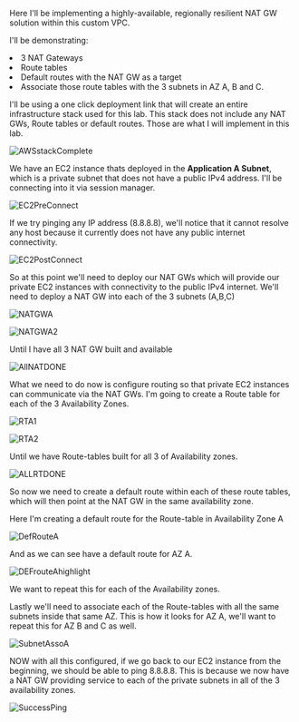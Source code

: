 
Here I'll be implementing a highly-available, regionally resilient NAT GW solution within this custom VPC.

I'll be demonstrating:

<li>3 NAT Gateways</li>
<li>Route tables</li>
<li>Default routes with the NAT GW as a target</li>
<li>Associate those route tables with the 3 subnets in AZ A, B and C.</li>

<p></p>
<p></p>

I'll be using a one click deployment link that will create an entire infrastructure stack used for this lab. This stack does not include any NAT GWs, Route tables or default routes. Those are what I will implement in this lab.

<p></p>

![AWSstackComplete](https://github.com/user-attachments/assets/ae885d6b-8451-45dc-80f0-e38e848d02bb)

<p></p>

We have an EC2 instance thats deployed in the <b>Application A Subnet</b>, which is a private subnet that does not have a public IPv4 address. I'll be connecting into it via session manager.

<p></p>

![EC2PreConnect](https://github.com/user-attachments/assets/0901342c-c919-4db0-a583-421b895d49e6)

<p></p>

If we try pinging any IP address (8.8.8.8), we'll notice that it cannot resolve any host because it currently does not have any public internet connectivity.

![EC2PostConnect](https://github.com/user-attachments/assets/3359e804-5ebf-491e-8829-23de3d5ed78f)

<p></p>

So at this point we'll need to deploy our NAT GWs which will provide our private EC2 instances with connectivity to the public IPv4 internet. We'll need to deploy a NAT GW into each of the 3 subnets (A,B,C)

<p></p>

![NATGWA](https://github.com/user-attachments/assets/01ae7420-bca1-4218-9f01-6f6bb537a688)

<p></p>

![NATGWA2](https://github.com/user-attachments/assets/0ece3041-7df6-48b4-8139-cc431fb7313b)

<p></p>

Until I have all 3 NAT GW built and available

<p></p>

![AllNATDONE](https://github.com/user-attachments/assets/5a5e6f75-6c04-46ea-be2d-f4e5402ef41a)

<p></p>

What we need to do now is configure routing so that private EC2 instances can communicate via the NAT GWs. I'm going to create a Route table for each of the 3 Availability Zones.

<p></p>

![RTA1](https://github.com/user-attachments/assets/4de9f131-b5f1-4797-827a-d05c80294ed3)

<p></p>

![RTA2](https://github.com/user-attachments/assets/359a0714-4ea4-49f5-bbec-1b44e495c6c9)

<p></p>

Until we have Route-tables built for all 3 of Availability zones.

<p></p>

![ALLRTDONE](https://github.com/user-attachments/assets/c7d9b96f-3df7-4a76-8069-c4eeafe0a6c4)

So now we need to create a default route within each of these route tables, which will then point at the NAT GW in the same availability zone.

<p></p>

Here I'm creating a default route for the Route-table in Availability Zone A

![DefRouteA](https://github.com/user-attachments/assets/aca4d156-6e42-4efc-a0f5-f8a8a14d8f4c)

And as we can see have a default route for AZ A. 

![DEFrouteAhighlight](https://github.com/user-attachments/assets/e3bed170-39d3-420a-8171-185cf9bce459)

We want to repeat this for each of the Availability zones.

Lastly we'll need to associate each of the Route-tables with all the same subnets inside that same AZ. This is how it looks for AZ A, we'll want to repeat this for AZ B and C as well.

![SubnetAssoA](https://github.com/user-attachments/assets/459a071b-a2c5-4455-b6bc-665cefedf7ec)



NOW with all this configured, if we go back to our EC2 instance from the beginning, we should be able to ping 8.8.8.8. This is because we now have a NAT GW providing service to each of the private subnets in all of the 3 availability zones.

![SuccessPing](https://github.com/user-attachments/assets/8ccccf4e-f2ff-4b6a-81ef-62ad71216440)


